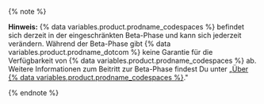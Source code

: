 {% note %}

**Hinweis:** {% data variables.product.prodname_codespaces %} befindet sich derzeit in der eingeschränkten Beta-Phase und kann sich jederzeit verändern. Während der Beta-Phase gibt {% data variables.product.prodname_dotcom %} keine Garantie für die Verfügbarkeit von {% data variables.product.prodname_codespaces %} ab. Weitere Informationen zum Beitritt zur Beta-Phase findest Du unter „[Über {% data variables.product.prodname_codespaces %}](/github/developing-online-with-codespaces/about-codespaces#joining-the-beta)."

{% endnote %}

